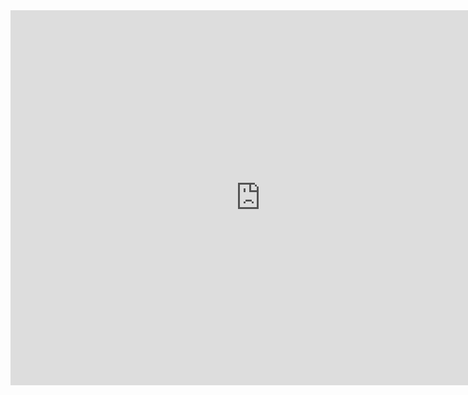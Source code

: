 <iframe src="https://calendar.google.com/calendar/embed?height=600&amp;wkst=1&amp;bgcolor=%23FFFFFF&amp;src=8030lu225g0di7t7ljk46vt2kc%40group.calendar.google.com&amp;color=%23B1365F&amp;ctz=America%2FLos_Angeles" style="border-width:0" width="800" height="600" frameborder="0" scrolling="no"></iframe>
